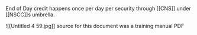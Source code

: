 End of Day credit happens once per day per security through [[CNS]] under [[NSCC]]s umbrella.

![[Untitled 4 59.jpg]]
source for this document was a training manual PDF